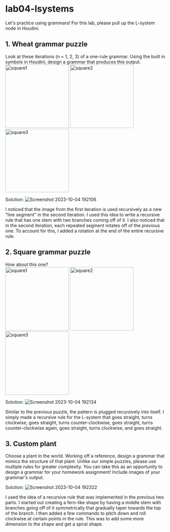 # lab04-lsystems
Let's practice using grammars! For this lab, please pull up the L-system node in Houdini.

## 1. Wheat grammar puzzle
Look at these iterations (n = 1, 2, 3) of a one-rule grammar. Using the built in symbols in Houdini, design a grammar that produces this output.\
<img width="200" alt="square1" src="https://user-images.githubusercontent.com/1758825/193949661-a3a0e1f7-7d68-4b9e-8384-d9991e1e9fd2.png">
<img width="200" alt="square2" src="https://user-images.githubusercontent.com/1758825/193949853-cf2306b3-3537-4c24-91b5-0a3083bc87c0.png">
<img width="200" alt="square3" src="https://user-images.githubusercontent.com/1758825/193949859-5e432b4b-f18d-48b5-a9e9-8d7dba255955.png">

Solution:
![Screenshot 2023-10-04 192106](https://github.com/RachelDLin/lab04-lsystems/assets/43388455/e13e559c-0611-4a55-8aee-6882c6b23fa0)

I noticed that the image from the first iteration is used recursively as a new "line segment" in the second iteration. I used this idea to write a recursive rule that has one stem with two branches coming off of it. I also noticed that in the second iteration, each repeated segment rotates off of the previous one. To account for this, I added a rotation at the end of the entire recursive rule.

## 2. Square grammar puzzle
How about this one?\
<img width="200" alt="square1" src="https://user-images.githubusercontent.com/1758825/193949895-87cdfb43-da7c-4867-ab1b-107e1ba9d2a7.png">
<img width="200" alt="square2" src="https://user-images.githubusercontent.com/1758825/193949904-a9cdfe0f-319e-4ca8-9935-dd338217a7cf.png">
<img width="200" alt="square3" src="https://user-images.githubusercontent.com/1758825/193949910-928e5993-ce26-4681-80f8-ffeb54be4dcf.png">

Solution:
![Screenshot 2023-10-04 192134](https://github.com/RachelDLin/lab04-lsystems/assets/43388455/f7989855-6e05-4ec3-abb6-a00b7de29a26)

Similar to the previous puzzle, the pattern is plugged recursively into itself. I simply made a recursive rule for the L-system that goes straight, turns clockwise, goes straight, turns counter-clockwise, goes straight, turns counter-clockwise again, goes straight, turns clockwise, and goes straight.

## 3. Custom plant
Choose a plant in the world. Working off a reference, design a grammar that mimics the structure of that plant. Unlike our simple puzzles, please use multiple rules for greater complexity. You can take this as an opportunity to design a grammar for your homework assignment! Include images of your grammar's output.

Solution:
![Screenshot 2023-10-04 192322](https://github.com/RachelDLin/lab04-lsystems/assets/43388455/62ba604e-4595-4ff2-a1d3-ec29eddd2e81)

I used the idea of a recursive rule that was implemented in the previous two parts. I started out creating a fern-like shape by having a middle stem with branches going off of it symmetrically that gradually taper towards the top of the branch. I then added a few commands to pitch down and roll clockwise at certain points in the rule. This was to add some more dimension to the shape and get a spiral shape.
